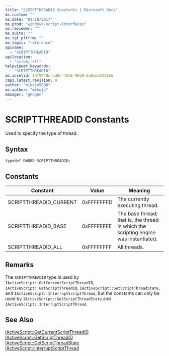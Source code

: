 ```yaml
---
title: "SCRIPTTHREADID Constants | Microsoft Docs"
ms.custom: ""
ms.date: "01/18/2017"
ms.prod: "windows-script-interfaces"
ms.reviewer: ""
ms.suite: ""
ms.tgt_pltfrm: ""
ms.topic: "reference"
apiname: 
  - "SCRIPTTHREADID"
apilocation: 
  - "scrobj.dll"
helpviewer_keywords: 
  - "SCRIPTTHREADID"
ms.assetid: 1df9940c-ad0c-42d8-96b9-6a6abe2382e6
caps.latest.revision: 9
author: "mikejo5000"
ms.author: "mikejo"
manager: "ghogen"
---
```

# SCRIPTTHREADID Constants
Used to specify the type of thread.  
  
## Syntax  
  
```  
typedef DWORD SCRIPTTHREADID;  
```  
  
## Constants  
  
|Constant|Value|Meaning|  
|--------------|-----------|-------------|  
|SCRIPTTHREADID_CURRENT|0xFFFFFFFD|The currently executing thread.|  
|SCRIPTTHREADID_BASE|0xFFFFFFFE|The base thread; that is, the thread in which the scripting engine was instantiated.|  
|SCRIPTTHREADID_ALL|0xFFFFFFFF|All threads.|  
  
## Remarks  
 The `SCRIPTTHREADID` type is used by `IActiveScript::GetCurrentScriptThreadID`, `IActiveScript::GetScriptThreadID`, `IActiveScript::GetScriptThreadState`, and `IActiveScript::InterruptScriptThread`, but the constants can only be used by `IActiveScript::GetScriptThreadState` and `IActiveScript::InterruptScriptThread`.  
  
## See Also  
 [IActiveScript::GetCurrentScriptThreadID](../../winscript/reference/iactivescript-getcurrentscriptthreadid.md)   
 [IActiveScript::GetScriptThreadID](../../winscript/reference/iactivescript-getscriptthreadid.md)   
 [IActiveScript::GetScriptThreadState](../../winscript/reference/iactivescript-getscriptthreadstate.md)   
 [IActiveScript::InterruptScriptThread](../../winscript/reference/iactivescript-interruptscriptthread.md)